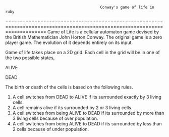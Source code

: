                                               Conway's game of life in ruby

==========================================================================================================================
Game of Life is a cellular automaton game devised by the British Mathematician John Horton Conway. The original game is a zero player game. The evolution of it depends entirely on its input. 

Game of life takes place on a 2D grid. Each cell in the grid will be in one of the two possible states,

ALIVE

DEAD

The birth or death of the cells is based on the following rules.

1. A cell switches from DEAD to ALIVE if its surrounded exactly by 3 living cells.
2. A cell remains alive if its surrounded by 2 or 3 living cells.
3. A cell switches from being ALIVE to DEAD if its surrounded by more than 3 living cells because of over population.
4. A cell switches from being ALIVE to DEAD if its surrounded by less than 2 cells because of under population.
